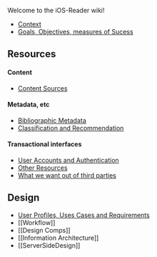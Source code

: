 Welcome to the iOS-Reader wiki!

* [Context](https://github.com/NYPL/iOS-Reader/wiki/Context)
* [Goals, Objectives, measures of Sucess](https://github.com/NYPL/iOS-Reader/wiki/MetricsAndMeasurements)

## Resources
#### Content
* [Content Sources](https://github.com/NYPL/iOS-Reader/wiki/ContentSources)

#### Metadata, etc
* [Bibliographic Metadata](https://github.com/NYPL/iOS-Reader/wiki/BibliographicMetadata)
* [Classification and Recommendation](https://github.com/NYPL/iOS-Reader/wiki/ClassificationAndRecommendation)

#### Transactional interfaces
* [User Accounts and Authentication](https://github.com/NYPL/iOS-Reader/wiki/Authentication)
* [Other Resources](https://github.com/NYPL/iOS-Reader/wiki/Resources)
* [What we want out of third parties](https://github.com/NYPL/iOS-Reader/wiki/ThirdPartyTODO)

## Design
* [User Profiles, Uses Cases and Requirements](https://github.com/NYPL/iOS-Reader/wiki/User-Profiles,-cases-and-requirements)
* [[Workflow]]
* [[Design Comps]]
* [[Information Architecture]]
* [[ServerSideDesign]]
